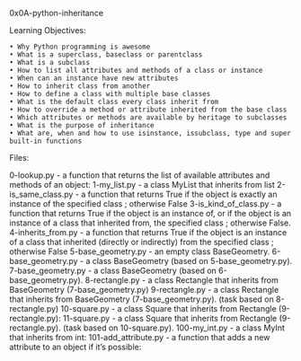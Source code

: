 0x0A-python-inheritance

Learning Objectives:

    • Why Python programming is awesome
    • What is a superclass, baseclass or parentclass
    • What is a subclass
    • How to list all attributes and methods of a class or instance
    • When can an instance have new attributes
    • How to inherit class from another
    • How to define a class with multiple base classes
    • What is the default class every class inherit from
    • How to override a method or attribute inherited from the base class
    • Which attributes or methods are available by heritage to subclasses
    • What is the purpose of inheritance
    • What are, when and how to use isinstance, issubclass, type and super built-in functions

Files:

0-lookup.py - a function that returns the list of available attributes and methods of an object:
1-my_list.py - a class MyList that inherits from list
2-is_same_class.py -  a function that returns True if the object is exactly an instance of the specified class ; otherwise False
3-is_kind_of_class.py - a function that returns True if the object is an instance of, or if the object is an instance of a class that inherited from, the specified class ; otherwise False.
4-inherits_from.py - a function that returns True if the object is an instance of a class that inherited (directly or indirectly) from the specified class ; otherwise False
5-base_geometry.py - an empty class BaseGeometry.
6-base_geometry.py -  a class BaseGeometry (based on 5-base_geometry.py).
7-base_geometry.py - a class BaseGeometry (based on 6-base_geometry.py).
8-rectangle.py - a class Rectangle that inherits from BaseGeometry (7-base_geometry.py)
9-rectangle.py - a class Rectangle that inherits from BaseGeometry (7-base_geometry.py). (task based on 8-rectangle.py)
10-square.py - a class Square that inherits from Rectangle (9-rectangle.py):
11-square.py - a class Square that inherits from Rectangle (9-rectangle.py). (task based on 10-square.py).
100-my_int.py - a class MyInt that inherits from int:
101-add_attribute.py - a function that adds a new attribute to an object if it’s possible:
